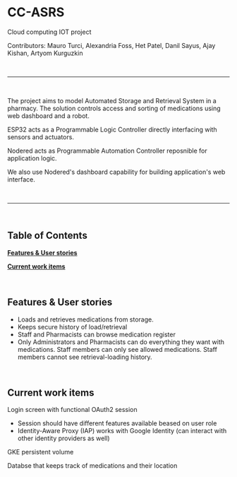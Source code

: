 # CC-ASRS

Cloud computing IOT project

Contributors: Mauro Turci, Alexandria Foss, Het Patel, Danil Sayus, Ajay Kishan, Artyom Kurguzkin

<br>

---

<br>

The project aims to model Automated Storage and Retrieval System in a pharmacy. The solution controls access and sorting of medications using web dashboard and a robot.

ESP32 acts as a Programmable Logic Controller directly interfacing with sensors and actuators.

Nodered acts as Programmable Automation Controller reposnible for application logic.

We also use Nodered's dashboard capability for building application's web interface.

<br>

---

<br>

## Table of Contents

**[Features & User stories](#features-&-User-stories)**

**[Current work items](#Current-work-items)**

<br>

## Features & User stories

* Loads and retrieves medications from storage. 
* Keeps secure history of load/retrieval
* Staff and Pharmacists can browse medication register
* Only Administrators and Pharmacists can do everything they want with medications. Staff members can only see allowed medications. Staff members cannot see retrieval-loading history.

<br>


## Current work items


Login screen with functional OAuth2 session
* Session should have different features available beased on user role
* Identity-Aware Proxy (IAP) works with Google Identity (can interact with other identity providers as well)

GKE persistent volume
 
Databse that keeps track of medications and their location


